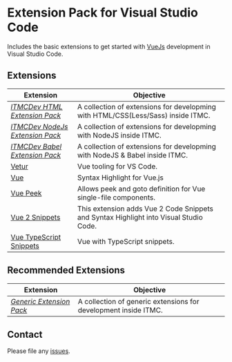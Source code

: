 # Extension Pack for Visual Studio Code

Includes the basic extensions to get started with [VueJs](https://vuejs.org/) development in Visual Studio Code.

## Extensions

Extension | Objective
--------- | ---------
*[ITMCDev HTML Extension Pack](https://marketplace.visualstudio.com/items?itemName=itmcdev.html-extension-pack)* | A collection of extensions for developming with HTML/CSS(Less/Sass) inside ITMC.
*[ITMCDev NodeJs Extension Pack](https://marketplace.visualstudio.com/items?itemName=itmcdev.node-extension-pack)* | A collection of extensions for developming with NodeJS inside ITMC.
*[ITMCDev Babel Extension Pack](https://marketplace.visualstudio.com/items?itemName=itmcdev.node-babel-extension-pack)* | A collection of extensions for developming with NodeJS & Babel inside ITMC.
[Vetur](https://marketplace.visualstudio.com/items?itemName=octref.vetur) | Vue tooling for VS Code.
[Vue](https://marketplace.visualstudio.com/items?itemName=liuji-jim.vue) | Syntax Highlight for Vue.js
[Vue Peek](https://marketplace.visualstudio.com/items?itemName=dariofuzinato.vue-peek) | Allows peek and goto definition for Vue single-file components.
[Vue 2 Snippets](https://marketplace.visualstudio.com/items?itemName=dzannotti.hollowtree.vue-snippets) | This extension adds Vue 2 Code Snippets and Syntax Highlight into Visual Studio Code.
[Vue TypeScript Snippets](https://marketplace.visualstudio.com/items?itemName=ducksoupdev.vue2) | Vue with TypeScript snippets.

## Recommended Extensions

Extension | Objective
--------- | ---------
_[Generic Extension Pack](https://marketplace.visualstudio.com/items?itemName=itmcdev.generic-extension-pack)_ | A collection of generic extensions for development inside ITMC.

## Contact

Please file any [issues](https://github.com/itmcdev/vscode-extensions/issues).